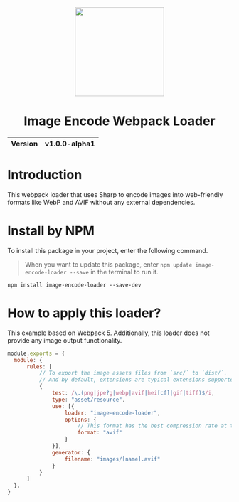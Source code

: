 <div align="center">
  <img width="200px" src="https://github.com/user-attachments/assets/3933881e-5d7f-4675-a4d1-1e67d7d0778e">
  <h1>Image Encode Webpack Loader</h1>
  <table>
        <thead>
          <tr>
            <th>Version</th>
            <th>v1.0.0-alpha1</th>
          </tr>
        </tbody>
    </table>
</div>

# Introduction
This webpack loader that uses Sharp to encode images into web-friendly formats like WebP and AVIF without any external dependencies.

# Install by NPM
To install this package in your project, enter the following command.

> When you want to update this package, enter `npm update image-encode-loader --save` in the terminal to run it.

```
npm install image-encode-loader --save-dev
```

# How to apply this loader?
This example based on Webpack 5. Additionally, this loader does not provide any image output functionality.

```cjs
module.exports = {
  module: {
      rules: [
          // To export the image assets files from `src/` to `dist/`.
          // And by default, extensions are typical extensions supported by Chrome.
          {
              test: /\.(png|jpe?g|webp|avif|hei[cf]|gif|tiff)$/i,
              type: "asset/resource",
              use: [{
                  loader: "image-encode-loader",
                  options: {
                      // This format has the best compression rate at the moment.
                      format: "avif"
                  }
              }],
              generator: {
                  filename: "images/[name].avif"
              }
          }
      ]
  },
}
```